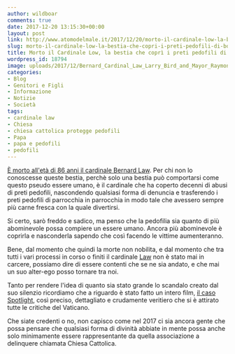 ```yaml
---
author: wildboar
comments: true
date: 2017-12-20 13:15:30+00:00
layout: post
link: http://www.atomodelmale.it/2017/12/20/morto-il-cardinale-low-la-bestia-che-copri-i-preti-pedofili-di-boston/
slug: morto-il-cardinale-low-la-bestia-che-copri-i-preti-pedofili-di-boston
title: Morto il Cardinale Low, la bestia che coprì i preti pedofili di Boston
wordpress_id: 18794
image: uploads/2017/12/Bernard_Cardinal_Law_Larry_Bird_and_Mayor_Raymond_L._Flynn_9519694234.jpg
categories:
- Blog
- Genitori e Figli
- Informazione
- Notizie
- Società
tags:
- cardinale law
- Chiesa
- chiesa cattolica protegge pedofili
- Papa
- papa e pedofili
- pedofili
---
```


[È morto all'età di 86 anni il cardinale Bernard Law](https://www.ilfattoquotidiano.it/2017/12/20/bernard-law-morto-a-86-anni-il-cardinale-americano-che-copri-i-casi-di-pedofililia-fu-coinvolto-nellinchiesta-spotlight/4050238/). Per chi non lo conoscesse queste bestia, perchè solo una bestia può comportarsi come questo pseudo essere umano, è il cardinale che ha coperto decenni di abusi di preti pedofili, nascondendo qualsiasi forma di denuncia e trasferendo i preti pedofili di parrocchia in parrocchia in modo tale che avessero sempre più carne fresca con la quale divertirsi.

Si certo, sarò freddo e sadico, ma penso che la pedofilia sia quanto di più abominevole possa compiere un essere umano. Ancora più abominevole è coprirla e nasconderla sapendo che così facendo le vittime aumenteranno.

Bene, dal momento che quindi la morte non nobilita, e dal momento che tra tutti i vari processi in corso o finiti il cardinale [Law](https://it.wikipedia.org/wiki/Bernard_Francis_Law) non è stato mai in carcere, possiamo dire di essere contenti che se ne sia andato, e che mai un suo alter-ego posso tornare tra noi.

Tanto per rendere l'idea di quanto sia stato grande lo scandalo creato dal suo silenzio ricordiamo che a riguardo è stato fatto un intero film, [il caso Spotlight](https://it.wikipedia.org/wiki/Il_caso_Spotlight), così preciso, dettagliato e crudamente veritiero che si è attirato tutte le critiche del Vaticano.

Che siate credenti o no, non capisco come nel 2017 ci sia ancora gente che possa pensare che qualsiasi forma di divinità abbiate in mente possa anche solo minimamente essere rappresentante da quella associazione a delinquere chiamata Chiesa Cattolica.
